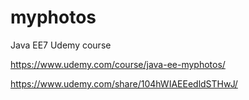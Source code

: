 # myphotos
Java EE7 Udemy course

https://www.udemy.com/course/java-ee-myphotos/

https://www.udemy.com/share/104hWIAEEedldSTHwJ/
